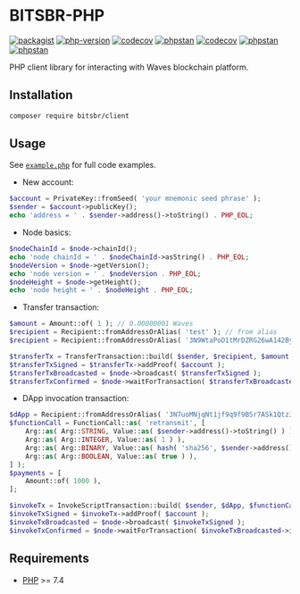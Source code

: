 # BITSBR-PHP

[![packagist](https://img.shields.io/packagist/v/waves/client.svg)](https://packagist.org/packages/waves/client)
[![php-version](https://img.shields.io/packagist/php-v/waves/client.svg)](https://packagist.org/packages/waves/client)
[![codecov](https://img.shields.io/codecov/c/github/wavesplatform/waves-php)](https://app.codecov.io/gh/wavesplatform/waves-php)
[![phpstan](https://img.shields.io/badge/PHPStan-level%209-brightgreen.svg)](https://github.com/wavesplatform/waves-php/blob/main/.github/workflows/phpstan.yml#L35)
[![codecov](https://img.shields.io/github/workflow/status/wavesplatform/waves-php/Codecov?label=Codecov)](https://github.com/wavesplatform/waves-php/actions/workflows/codecov.yml)
[![phpstan](https://img.shields.io/github/workflow/status/wavesplatform/waves-php/PHPStan?label=PHPStan)](https://github.com/wavesplatform/waves-php/actions/workflows/phpstan.yml)
[![phpstan](https://img.shields.io/github/workflow/status/wavesplatform/waves-php/PHPUnit?label=PHPUnit)](https://github.com/wavesplatform/waves-php/actions/workflows/phpunit.yml)

PHP client library for interacting with Waves blockchain platform.

## Installation
```bash
composer require bitsbr/client
```

## Usage
See [`example.php`](example.php) for full code examples.
- New account:
```php
$account = PrivateKey::fromSeed( 'your mnemonic seed phrase' );
$sender = $account->publicKey();
echo 'address = ' . $sender->address()->toString() . PHP_EOL;
```
- Node basics:
```php
$nodeChainId = $node->chainId();
echo 'node chainId = ' . $nodeChainId->asString() . PHP_EOL;
$nodeVersion = $node->getVersion();
echo 'node version = ' . $nodeVersion . PHP_EOL;
$nodeHeight = $node->getHeight();
echo 'node height = ' . $nodeHeight . PHP_EOL;
```
- Transfer transaction:
```php
$amount = Amount::of( 1 ); // 0.00000001 Waves
$recipient = Recipient::fromAddressOrAlias( 'test' ); // from alias
$recipient = Recipient::fromAddressOrAlias( '3N9WtaPoD1tMrDZRG26wA142Byd35tLhnLU' ); // from address

$transferTx = TransferTransaction::build( $sender, $recipient, $amount );
$transferTxSigned = $transferTx->addProof( $account );
$transferTxBroadcasted = $node->broadcast( $transferTxSigned );
$transferTxConfirmed = $node->waitForTransaction( $transferTxBroadcasted->id() );
```
- DApp invocation transaction:
```php
$dApp = Recipient::fromAddressOrAlias( '3N7uoMNjqNt1jf9q9f9BSr7ASk1QtzJABEY' );
$functionCall = FunctionCall::as( 'retransmit', [
    Arg::as( Arg::STRING, Value::as( $sender->address()->toString() ) ),
    Arg::as( Arg::INTEGER, Value::as( 1 ) ),
    Arg::as( Arg::BINARY, Value::as( hash( 'sha256', $sender->address()->toString(), true ) ) ),
    Arg::as( Arg::BOOLEAN, Value::as( true ) ),
] );
$payments = [
    Amount::of( 1000 ),
];

$invokeTx = InvokeScriptTransaction::build( $sender, $dApp, $functionCall, $payments );
$invokeTxSigned = $invokeTx->addProof( $account );
$invokeTxBroadcasted = $node->broadcast( $invokeTxSigned );
$invokeTxConfirmed = $node->waitForTransaction( $invokeTxBroadcasted->id() );
```

## Requirements
- [PHP](http://php.net) >= 7.4
